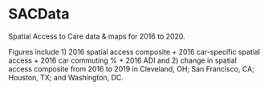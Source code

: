 # SACData
Spatial Access to Care data &amp; maps for 2016 to 2020.

Figures include 1) 2016 spatial access composite + 2016 car-specific spatial access + 2016 car commuting % + 2016 ADI and 2) change in spatial access composite from 2016 to 2019 in Cleveland, OH; San Francisco, CA; Houston, TX; and Washington, DC.
